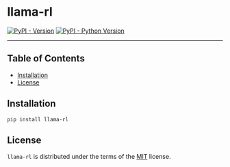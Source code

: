 # llama-rl

[![PyPI - Version](https://img.shields.io/pypi/v/llama-rl.svg)](https://pypi.org/project/llama-rl)
[![PyPI - Python Version](https://img.shields.io/pypi/pyversions/llama-rl.svg)](https://pypi.org/project/llama-rl)

-----

## Table of Contents

- [Installation](#installation)
- [License](#license)

## Installation

```console
pip install llama-rl
```

## License

`llama-rl` is distributed under the terms of the [MIT](https://spdx.org/licenses/MIT.html) license.
